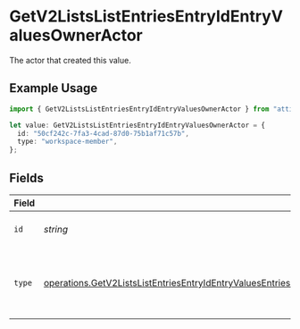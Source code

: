 # GetV2ListsListEntriesEntryIdEntryValuesOwnerActor

The actor that created this value.

## Example Usage

```typescript
import { GetV2ListsListEntriesEntryIdEntryValuesOwnerActor } from "attio-js/models/operations";

let value: GetV2ListsListEntriesEntryIdEntryValuesOwnerActor = {
  id: "50cf242c-7fa3-4cad-87d0-75b1af71c57b",
  type: "workspace-member",
};
```

## Fields

| Field                                                                                                                                                                                                                                                    | Type                                                                                                                                                                                                                                                     | Required                                                                                                                                                                                                                                                 | Description                                                                                                                                                                                                                                              |
| -------------------------------------------------------------------------------------------------------------------------------------------------------------------------------------------------------------------------------------------------------- | -------------------------------------------------------------------------------------------------------------------------------------------------------------------------------------------------------------------------------------------------------- | -------------------------------------------------------------------------------------------------------------------------------------------------------------------------------------------------------------------------------------------------------- | -------------------------------------------------------------------------------------------------------------------------------------------------------------------------------------------------------------------------------------------------------- |
| `id`                                                                                                                                                                                                                                                     | *string*                                                                                                                                                                                                                                                 | :heavy_minus_sign:                                                                                                                                                                                                                                       | An ID to identify the actor.                                                                                                                                                                                                                             |
| `type`                                                                                                                                                                                                                                                   | [operations.GetV2ListsListEntriesEntryIdEntryValuesEntriesResponse200ApplicationJSONResponseBodyData8OwnerActorType](../../models/operations/getv2listslistentriesentryidentryvaluesentriesresponse200applicationjsonresponsebodydata8owneractortype.md) | :heavy_minus_sign:                                                                                                                                                                                                                                       | The type of actor. [Read more information on actor types here](/docs/actors).                                                                                                                                                                            |